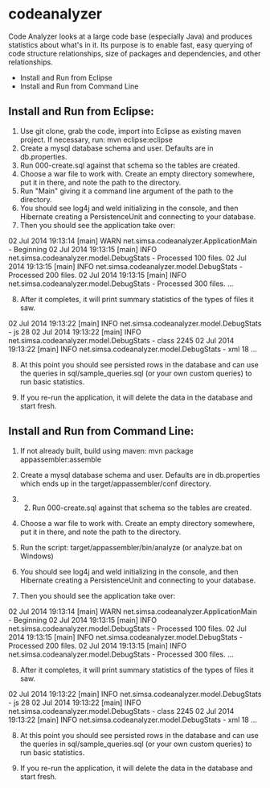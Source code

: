 codeanalyzer
============

Code Analyzer looks at a large code base (especially Java) and produces statistics about what's in it.  Its purpose is to enable
fast, easy querying of code structure relationships, size of packages and dependencies, and other relationships.

* Install and Run from Eclipse
* Install and Run from Command Line



Install and Run from Eclipse:
-----------------------------
1. Use git clone, grab the code, import into Eclipse as existing maven project. If necessary, run:  mvn eclipse:eclipse 
2. Create a mysql database schema and user. Defaults are in db.properties.
3. Run 000-create.sql against that schema so the tables are created.
4. Choose a war file to work with. Create an empty directory somewhere, put it in there, and note the path to the directory.
5. Run "Main" giving it a command line argument of the path to the directory.
6. You should see log4j and weld initializing in the console, and then Hibernate creating 
   a PersistenceUnit and connecting to your database.
7. Then you should see the application take over:

02 Jul 2014 19:13:14 [main] WARN  net.simsa.codeanalyzer.ApplicationMain - Beginning
02 Jul 2014 19:13:15 [main] INFO  net.simsa.codeanalyzer.model.DebugStats - Processed 100 files.
02 Jul 2014 19:13:15 [main] INFO  net.simsa.codeanalyzer.model.DebugStats - Processed 200 files.
02 Jul 2014 19:13:15 [main] INFO  net.simsa.codeanalyzer.model.DebugStats - Processed 300 files.
...

8. After it completes, it will print summary statistics of the types of files it saw.

02 Jul 2014 19:13:22 [main] INFO  net.simsa.codeanalyzer.model.DebugStats - js  28
02 Jul 2014 19:13:22 [main] INFO  net.simsa.codeanalyzer.model.DebugStats - class   2245
02 Jul 2014 19:13:22 [main] INFO  net.simsa.codeanalyzer.model.DebugStats - xml 18
...

8. At this point you should see persisted rows in the database and can use the queries 
in sql/sample_queries.sql (or your own custom queries) to run basic statistics.

9. If you re-run the application, it will delete the data in the database and start fresh.


Install and Run from Command Line:
----------------------------------
1. If not already built, build using maven:  mvn package appassembler:assemble
2. Create a mysql database schema and user. Defaults are in db.properties which ends up in the target/appassembler/conf directory.
3. 2. Run 000-create.sql against that schema so the tables are created.
4. Choose a war file to work with. Create an empty directory somewhere, put it in there, and note the path to the directory.
5. Run the script: target/appassembler/bin/analyze  (or analyze.bat on Windows)

6. You should see log4j and weld initializing in the console, and then Hibernate creating 
   a PersistenceUnit and connecting to your database.
7. Then you should see the application take over:

02 Jul 2014 19:13:14 [main] WARN  net.simsa.codeanalyzer.ApplicationMain - Beginning
02 Jul 2014 19:13:15 [main] INFO  net.simsa.codeanalyzer.model.DebugStats - Processed 100 files.
02 Jul 2014 19:13:15 [main] INFO  net.simsa.codeanalyzer.model.DebugStats - Processed 200 files.
02 Jul 2014 19:13:15 [main] INFO  net.simsa.codeanalyzer.model.DebugStats - Processed 300 files.
...

8. After it completes, it will print summary statistics of the types of files it saw.

02 Jul 2014 19:13:22 [main] INFO  net.simsa.codeanalyzer.model.DebugStats - js  28
02 Jul 2014 19:13:22 [main] INFO  net.simsa.codeanalyzer.model.DebugStats - class   2245
02 Jul 2014 19:13:22 [main] INFO  net.simsa.codeanalyzer.model.DebugStats - xml 18
...

8. At this point you should see persisted rows in the database and can use the queries 
in sql/sample_queries.sql (or your own custom queries) to run basic statistics.

9. If you re-run the application, it will delete the data in the database and start fresh.
